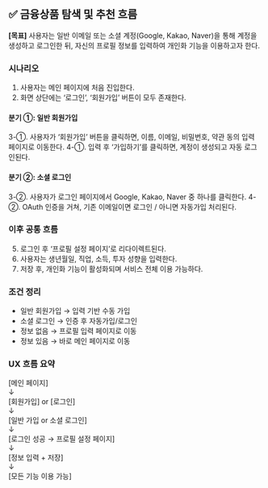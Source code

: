 <!-- Back/docs/금융상품 탐색 및 추천.md -->

## ✅ 금융상품 탐색 및 추천 흐름
**[목표]** 사용자는 일반 이메일 또는 소셜 계정(Google, Kakao, Naver)을 통해 계정을 생성하고 로그인한 뒤, 자신의 프로필 정보를 입력하여 개인화 기능을 이용하고자 한다.

### 시나리오

1. 사용자는 메인 페이지에 처음 진입한다.
2. 화면 상단에는 ‘로그인’, ‘회원가입’ 버튼이 모두 존재한다.

#### 분기 ①: 일반 회원가입

3-①. 사용자가 ‘회원가입’ 버튼을 클릭하면, 이름, 이메일, 비밀번호, 약관 동의 입력 페이지로 이동한다.
4-①. 입력 후 ‘가입하기’를 클릭하면, 계정이 생성되고 자동 로그인된다.

#### 분기 ②: 소셜 로그인

3-②. 사용자가 로그인 페이지에서 Google, Kakao, Naver 중 하나를 클릭한다.
4-②. OAuth 인증을 거쳐, 기존 이메일이면 로그인 / 아니면 자동가입 처리된다.

### 이후 공통 흐름

5. 로그인 후 ‘프로필 설정 페이지’로 리다이렉트된다.
6. 사용자는 생년월일, 직업, 소득, 투자 성향을 입력한다.
7. 저장 후, 개인화 기능이 활성화되며 서비스 전체 이용 가능하다.

### 조건 정리

- 일반 회원가입 → 입력 기반 수동 가입
- 소셜 로그인 → 인증 후 자동가입/로그인
- 정보 없음 → 프로필 입력 페이지로 이동
- 정보 있음 → 바로 메인 페이지로 이동

### UX 흐름 요약

\[메인 페이지\]  
  ↓  
\[회원가입\] or \[로그인\]  
  ↓  
\[일반 가입 or 소셜 로그인\]  
  ↓  
\[로그인 성공 → 프로필 설정 페이지\]  
  ↓  
\[정보 입력 + 저장\]  
  ↓  
\[모든 기능 이용 가능\]

